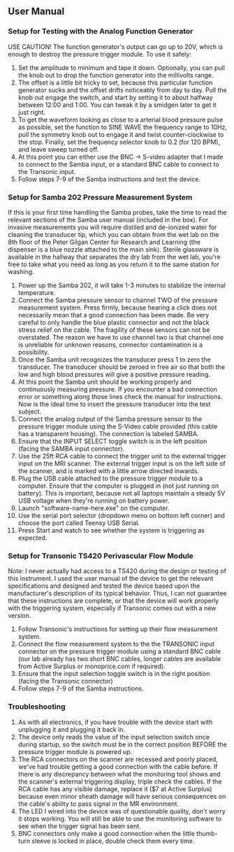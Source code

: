 ## User Manual


### Setup for Testing with the Analog Function Generator

USE CAUTION! The function generator's output can go up to 20V, which is enough to destroy the pressure trigger module. 
To use it safely:

1. Set the amplitude to minimum and tape it down. Optionally, you can pull the knob out to drop the function generator into the millivolts range.
2. The offset is a little bit tricky to set, because this particular function generator sucks and the offset drifts noticeably from day to day. Pull the knob out engage the switch, and start by setting it to about halfway between 12:00 and 1:00. You can tweak it by a smidgen later to get it just right.
3. To get the waveform looking as close to a arterial blood pressure pulse as possible, set the function to SINE WAVE the frequency range to 10Hz, pull the symmetry knob out to engage it and twist counter-clockwise to the stop. Finally, set the frequency selector knob to 0.2 (for 120 BPM), and leave sweep turned off.
4. At this point you can either use the BNC -> S-video adapter that I made to connect to the Samba input, or a standard BNC cable to connect to the Transonic input.
5. Follow steps 7-9 of the Samba instructions and test the device.

### Setup for Samba 202 Pressure Measurement System

If this is your first time handling the Samba probes, take the time to read the relevant sections of the Samba user manual (included in the box). For invasive measurements you will require distiled and de-ionized water for cleaning the transducer tip, which you can obtain from the wet lab on the 8th floor of the Peter Gilgan Center for Research and Learning (the dispenser is a blue nozzle attached to the main sink). Sterile glassware is available in the hallway that separates the dry lab from the wet lab, you're free to take what you need as long as you return it to the same station for washing.

1. Power up the Samba 202, it will take 1-3 minutes to stabilize the internal temperature.
2. Connect the Samba pressure sensor to channel TWO of the pressure measurement system. Press firmly, because hearing a click does not necessarily mean that a good connection has been made. Be very careful to only handle the blue plastic connector and not the black stress relief on the cable. The fragility of these sensors can not be overstated. The reason we have to use channel two is that channel one is unreliable for unknown reasons, connector contamination is a possibility.
3. Once the Samba unit recognizes the transducer press 1 to zero the transducer. The transducer should be zeroed in free air so that both the low and high blood pressures will give a positive pressure reading.
4. At this point the Samba unit should be working properly and continuously measuring pressure. If you encounter a bad connection error or something along those lines check the manual for instructions. Now is the ideal time to insert the pressure transducer into the test subject.
5. Connect the analog output of the Samba pressure sensor to the pressure trigger module using the S-Video cable provided (this cable has a transparent housing). The connection is labeled SAMBA.
6. Ensure that the INPUT SELECT toggle switch is in the left position (facing the SAMBA input connector).
7. Use the 25ft RCA cable to connect the trigger unit to the external trigger input on the MRI scanner. The external trigger input is on the left side of the scanner, and is marked with a little arrow directed inwards.
8. Plug the USB cable attached to the pressure trigger module to a computer. Ensure that the computer is plugged in (not just running on battery). This is important, because not all laptops maintain a steady 5V USB voltage when they're running on battery power.
9. Launch "software-name-here.exe" on the computer.
10. Use the serial port selector (dropdown menu on bottom left corner) and choose the port called Teensy USB Serial.
11. Press Start and watch to see whether the system is triggering as expected.

### Setup for Transonic TS420 Perivascular Flow Module

Note: I never actually had access to a TS420 during the design or testing of this instrument. I used the user manual of the device to get the relevant specifications and designed and tested the device based upon the manufacturer's description of its typical behavior. Thus, I can not guarantee that these instructions are complete, or that the device will work properly with the triggering system, especially if Transonic comes out with a new version.

1. Follow Transonic's instructions for setting up their flow measurement system.
2. Connect the flow measurement system to the the TRANSONIC input connector on the pressure trigger module using a standard BNC cable (our lab already has two short BNC cables, longer cables are available from Active Surplus or monoprice.com if required).
3. Ensure that the input selection toggle switch is in the right position (facing the Transonic connector)
4. Follow steps 7-9 of the Samba instructions.

### Troubleshooting

1. As with all electronics, if you have trouble with the device start with unplugging it and plugging it back in.
2. The device only reads the value of the input selection switch once during startup, so the switch must be in the correct position BEFORE the pressure trigger module is powered up.
3. The RCA connectors on the scanner are recessed and poorly placed, we've had trouble getting a good connection with the cable before. If there is any discrepancy between what the monitoring tool shows and the scanner's external triggering display, triple check the cables. If the RCA cable has any visible damage, replace it ($7 at Active Surplus) because even minor sheath damage will have serious consequences on the cable's ability to pass signal in the MR environment.
4. The LED I wired into the device was of questionable quality, don't worry it stops working. You will still be able to use the monitoring software to see when the trigger signal has been sent.
5. BNC connectors only make a good connection when the little thumb-turn sleeve is locked in place, double check them every time.
